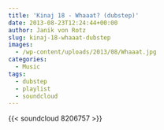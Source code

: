 ```yaml
---
title: 'Kinaj 18 - Whaaat? (dubstep)'
date: 2013-08-23T12:24:44+00:00
author: Janik von Rotz
slug: kinaj-18-whaaat-dubstep
images:
  - /wp-content/uploads/2013/08/Whaaat.jpg
categories:
  - Music
tags:
  - dubstep
  - playlist
  - soundcloud
---
```

{{< soundcloud 8206757 >}}